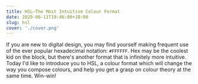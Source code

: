 ```yaml
---
title: HSL—The Most Intuitive Colour Format
date: 2020-06-11T19:46:00+10:00
slug: hsl
cover: './cover.png'
---
```


<!-- @format -->

If you are new to digital design, you may find yourself making frequent use of
the ever popular hexadecimal notation: `#FFFFFF`. Hex may be the coolest kid on
the block, but there's another format that is infinitely more intuitive. Today
I'd like to introduce you to HSL, a colour format which will change the way you
compose colours, and help you get a grasp on colour theory at the same time.
Win-win!
